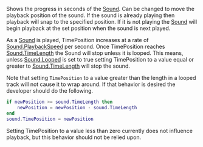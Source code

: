Shows the progress in seconds of the [Sound](https://developer.roblox.com/en-us/api-reference/class/Sound). Can be changed to move the playback position of the sound. If the sound is already playing then playback will snap to the specified position. If it is not playing the [Sound](https://developer.roblox.com/en-us/api-reference/class/Sound) will begin playback at the set position when the sound is next played.

As a [Sound](https://developer.roblox.com/en-us/api-reference/class/Sound) is played, TimePosition increases at a rate of [Sound.PlaybackSpeed](https://developer.roblox.com/en-us/api-reference/property/Sound/PlaybackSpeed) per second. Once TimePosition reaches [Sound.TimeLength](https://developer.roblox.com/en-us/api-reference/property/Sound/TimeLength) the Sound will stop unless it is looped. This means, unless [Sound.Looped](https://developer.roblox.com/en-us/api-reference/property/Sound/Looped) is set to true setting TimePosition to a value equal or greater to [Sound.TimeLength](https://developer.roblox.com/en-us/api-reference/property/Sound/TimeLength) will stop the sound.

Note that setting `TimePosition` to a value greater than the length in a looped track will not cause it to wrap around. If that behavior is desired the developer should do the following.

```lua
if newPosition >= sound.TimeLength then
	newPosition = newPosition - sound.TimeLength
end
sound.TimePosition = newPosition
``` 

Setting TimePosition to a value less than zero currently does not influence playback, but this behavior should not be relied upon.